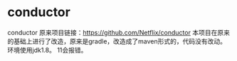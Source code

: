 
# conductor
conductor 原来项目链接：https://github.com/Netflix/conductor
本项目在原来的基础上进行了改造，原来是gradle，改造成了maven形式的，代码没有改动。
环境使用jdk1.8。 11会报错。
